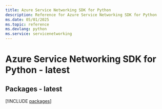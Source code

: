 ```yaml
---
title: Azure Service Networking SDK for Python
description: Reference for Azure Service Networking SDK for Python
ms.date: 05/01/2025
ms.topic: reference
ms.devlang: python
ms.service: servicenetworking
---
```

# Azure Service Networking SDK for Python - latest
## Packages - latest
[!INCLUDE [packages](service-networking-index.md)]